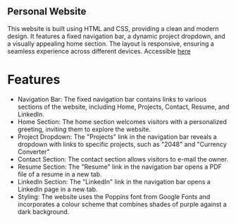 ## Personal Website
This website is built using HTML and CSS, providing a clean and modern design. It features a fixed navigation bar, a dynamic project dropdown, and a visually appealing home section. The layout is responsive, ensuring a seamless experience across different devices. Accessible [here](https://danieljung.ca/)

# Features
* Navigation Bar: The fixed navigation bar contains links to various sections of the website, including Home, Projects, Contact, Resume, and LinkedIn.
* Home Section: The home section welcomes visitors with a personalized greeting, inviting them to explore the website.
* Project Dropdown: The "Projects" link in the navigation bar reveals a dropdown with links to specific projects, such as "2048" and "Currency Converter"
* Contact Section: The contact section allows visitors to e-mail the owner.
* Resume Section: The "Resume" link in the navigation bar opens a PDF file of a resume in a new tab.
* LinkedIn Section: The "LinkedIn" link in the navigation bar opens a LinkedIn page in a new tab.
* Styling: The website uses the Poppins font from Google Fonts and incorporates a colour scheme that combines shades of purple against a dark background.
